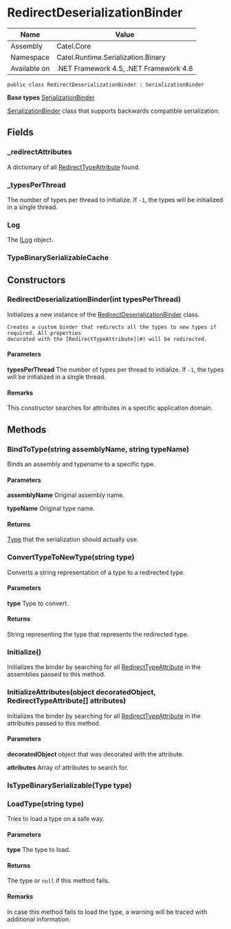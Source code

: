 

# RedirectDeserializationBinder

Name|Value
---|---
Assembly|Catel.Core
Namespace|Catel.Runtime.Serialization.Binary
Available on|.NET Framework 4.5, .NET Framework 4.6

```
public class RedirectDeserializationBinder : SerializationBinder
```

**Base types**
[SerializationBinder]()


[SerializationBinder](#) class that supports backwards compatible serialization.



## Fields

### _redirectAttributes

A dictionary of all [RedirectTypeAttribute](#) found.



### _typesPerThread

The number of types per thread to initialize. If ```-1```, the types will be initialized in a single thread.



### Log

The [ILog](#) object.



### TypeBinarySerializableCache

## Constructors

### RedirectDeserializationBinder(int typesPerThread)

Initializes a new instance of the [RedirectDeserializationBinder](#) class.
    


    Creates a custom binder that redirects all the types to new types if required. All properties
    decorated with the [RedirectTypeAttribute](#) will be redirected.

#### Parameters

**typesPerThread**
The number of types per thread to initialize. If ```-1```, the types will be initialized in a single thread.

#### Remarks

This constructor searches for attributes in a specific application domain.



## Methods

### BindToType(string assemblyName, string typeName)

Binds an assembly and typename to a specific type.

#### Parameters

**assemblyName**
Original assembly name.

**typeName**
Original type name.

#### Returns

[Type](#) that the serialization should actually use.



### ConvertTypeToNewType(string type)

Converts a string representation of a type to a redirected type.

#### Parameters

**type**
Type to convert.

#### Returns

String representing the type that represents the redirected type.



### Initialize()

Initializes the binder by searching for all [RedirectTypeAttribute](#) in the
    assemblies passed to this method.



### InitializeAttributes(object decoratedObject, RedirectTypeAttribute[] attributes)

Initializes the binder by searching for all [RedirectTypeAttribute](#) in the
    attributes passed to this method.

#### Parameters

**decoratedObject**
object that was decorated with the attribute.

**attributes**
Array of attributes to search for.



### IsTypeBinarySerializable(Type type)

### LoadType(string type)

Tries to load a type on a safe way.

#### Parameters

**type**
The type to load.

#### Returns

The type or ```null``` if this method fails.

#### Remarks

In case this method fails to load the type, a warning will be traced with additional information.



